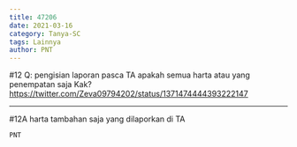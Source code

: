 ```yaml
---
title: 47206
date: 2021-03-16
category: Tanya-SC
tags: Lainnya
author: PNT
---
```


#12 Q: pengisian laporan pasca TA apakah semua harta atau yang penempatan saja Kak? https://twitter.com/Zeva09794202/status/1371474444393222147

---

#12A harta tambahan saja yang dilaporkan di TA

`PNT`
